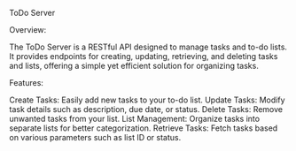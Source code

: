 ToDo Server

Overview:

The ToDo Server is a RESTful API designed to manage tasks and to-do lists. It provides endpoints for creating, updating, retrieving, and deleting tasks and lists, offering a simple yet efficient solution for organizing tasks.

Features:

Create Tasks: Easily add new tasks to your to-do list.
Update Tasks: Modify task details such as description, due date, or status.
Delete Tasks: Remove unwanted tasks from your list.
List Management: Organize tasks into separate lists for better categorization.
Retrieve Tasks: Fetch tasks based on various parameters such as list ID or status.
